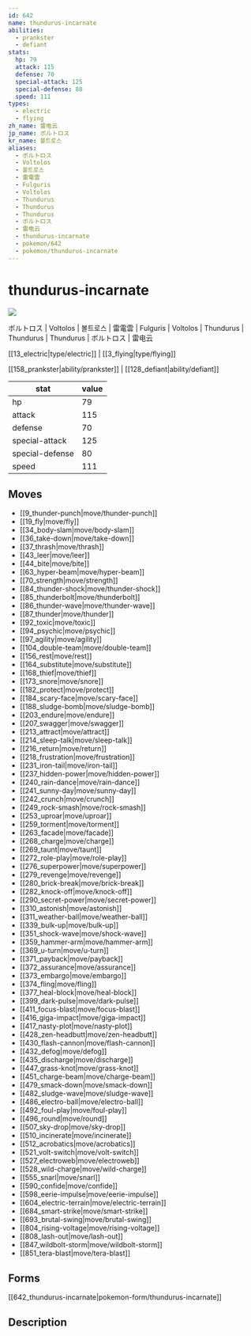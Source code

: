```yaml
---
id: 642
name: thundurus-incarnate
abilities:
  - prankster
  - defiant
stats:
  hp: 79
  attack: 115
  defense: 70
  special-attack: 125
  special-defense: 80
  speed: 111
types:
  - electric
  - flying
zh_name: 雷电云
jp_name: ボルトロス
kr_name: 볼트로스
aliases:
  - ボルトロス
  - Voltolos
  - 볼트로스
  - 雷電雲
  - Fulguris
  - Voltolos
  - Thundurus
  - Thundurus
  - Thundurus
  - ボルトロス
  - 雷电云
  - thundurus-incarnate
  - pokemon/642
  - pokemon/thundurus-incarnate
---
```

# thundurus-incarnate

![](https://raw.githubusercontent.com/PokeAPI/sprites/master/sprites/pokemon/642.png)

ボルトロス | Voltolos | 볼트로스 | 雷電雲 | Fulguris | Voltolos | Thundurus | Thundurus | Thundurus | ボルトロス | 雷电云

[[13_electric|type/electric]] | [[3_flying|type/flying]]

[[158_prankster|ability/prankster]] | [[128_defiant|ability/defiant]]

|stat|value|
|---|---|
|hp|79|
|attack|115|
|defense|70|
|special-attack|125|
|special-defense|80|
|speed|111|


## Moves

- [[9_thunder-punch|move/thunder-punch]]
- [[19_fly|move/fly]]
- [[34_body-slam|move/body-slam]]
- [[36_take-down|move/take-down]]
- [[37_thrash|move/thrash]]
- [[43_leer|move/leer]]
- [[44_bite|move/bite]]
- [[63_hyper-beam|move/hyper-beam]]
- [[70_strength|move/strength]]
- [[84_thunder-shock|move/thunder-shock]]
- [[85_thunderbolt|move/thunderbolt]]
- [[86_thunder-wave|move/thunder-wave]]
- [[87_thunder|move/thunder]]
- [[92_toxic|move/toxic]]
- [[94_psychic|move/psychic]]
- [[97_agility|move/agility]]
- [[104_double-team|move/double-team]]
- [[156_rest|move/rest]]
- [[164_substitute|move/substitute]]
- [[168_thief|move/thief]]
- [[173_snore|move/snore]]
- [[182_protect|move/protect]]
- [[184_scary-face|move/scary-face]]
- [[188_sludge-bomb|move/sludge-bomb]]
- [[203_endure|move/endure]]
- [[207_swagger|move/swagger]]
- [[213_attract|move/attract]]
- [[214_sleep-talk|move/sleep-talk]]
- [[216_return|move/return]]
- [[218_frustration|move/frustration]]
- [[231_iron-tail|move/iron-tail]]
- [[237_hidden-power|move/hidden-power]]
- [[240_rain-dance|move/rain-dance]]
- [[241_sunny-day|move/sunny-day]]
- [[242_crunch|move/crunch]]
- [[249_rock-smash|move/rock-smash]]
- [[253_uproar|move/uproar]]
- [[259_torment|move/torment]]
- [[263_facade|move/facade]]
- [[268_charge|move/charge]]
- [[269_taunt|move/taunt]]
- [[272_role-play|move/role-play]]
- [[276_superpower|move/superpower]]
- [[279_revenge|move/revenge]]
- [[280_brick-break|move/brick-break]]
- [[282_knock-off|move/knock-off]]
- [[290_secret-power|move/secret-power]]
- [[310_astonish|move/astonish]]
- [[311_weather-ball|move/weather-ball]]
- [[339_bulk-up|move/bulk-up]]
- [[351_shock-wave|move/shock-wave]]
- [[359_hammer-arm|move/hammer-arm]]
- [[369_u-turn|move/u-turn]]
- [[371_payback|move/payback]]
- [[372_assurance|move/assurance]]
- [[373_embargo|move/embargo]]
- [[374_fling|move/fling]]
- [[377_heal-block|move/heal-block]]
- [[399_dark-pulse|move/dark-pulse]]
- [[411_focus-blast|move/focus-blast]]
- [[416_giga-impact|move/giga-impact]]
- [[417_nasty-plot|move/nasty-plot]]
- [[428_zen-headbutt|move/zen-headbutt]]
- [[430_flash-cannon|move/flash-cannon]]
- [[432_defog|move/defog]]
- [[435_discharge|move/discharge]]
- [[447_grass-knot|move/grass-knot]]
- [[451_charge-beam|move/charge-beam]]
- [[479_smack-down|move/smack-down]]
- [[482_sludge-wave|move/sludge-wave]]
- [[486_electro-ball|move/electro-ball]]
- [[492_foul-play|move/foul-play]]
- [[496_round|move/round]]
- [[507_sky-drop|move/sky-drop]]
- [[510_incinerate|move/incinerate]]
- [[512_acrobatics|move/acrobatics]]
- [[521_volt-switch|move/volt-switch]]
- [[527_electroweb|move/electroweb]]
- [[528_wild-charge|move/wild-charge]]
- [[555_snarl|move/snarl]]
- [[590_confide|move/confide]]
- [[598_eerie-impulse|move/eerie-impulse]]
- [[604_electric-terrain|move/electric-terrain]]
- [[684_smart-strike|move/smart-strike]]
- [[693_brutal-swing|move/brutal-swing]]
- [[804_rising-voltage|move/rising-voltage]]
- [[808_lash-out|move/lash-out]]
- [[847_wildbolt-storm|move/wildbolt-storm]]
- [[851_tera-blast|move/tera-blast]]

## Forms



[[642_thundurus-incarnate|pokemon-form/thundurus-incarnate]]

## Description



